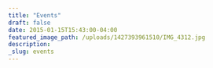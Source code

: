 ```yaml
---
title: "Events"
draft: false
date: 2015-01-15T15:43:00-04:00
featured_image_path: /uploads/1427393961510/IMG_4312.jpg
description:
_slug: events
---
```

